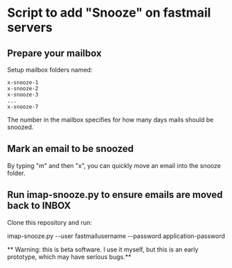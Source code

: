 # Script to add "Snooze" on fastmail servers

## Prepare your mailbox

Setup mailbox folders named:

	x-snooze-1
	x-snooze-2
	x-snooze-3
	...
	x-snooze-7

The number in the mailbox specifies for how many days mails should be snoozed.

## Mark an email to be snoozed

By typing "m" and then "x", you can quickly move an email into the snooze
folder.

## Run imap-snooze.py to ensure emails are moved back to INBOX

Clone this repository and run:

imap-snooze.py --user fastmailusername --password application-password


** Warning: this is beta software. I use it myself, but this is an early
   prototype, which may have serious bugs.**
